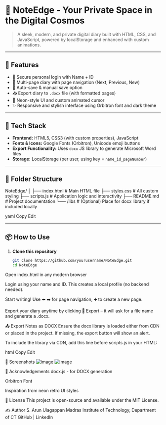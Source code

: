 # 📝 NoteEdge - Your Private Space in the Digital Cosmos


> A sleek, modern, and private digital diary built with HTML, CSS, and JavaScript, powered by localStorage and enhanced with custom animations.

---

## 🚀 Features

- 🔐 Secure personal login with Name + ID
- 📖 Multi-page diary with page navigation (Next, Previous, New)
- 💾 Auto-save & manual save option
- 📥 Export diary to `.docx` file (with formatted pages)
- 🔵 Neon-style UI and custom animated cursor
- ✨ Responsive and stylish interface using Orbitron font and dark theme

---

## 🧠 Tech Stack

- **Frontend:** HTML5, CSS3 (with custom properties), JavaScript
- **Fonts & Icons:** Google Fonts (Orbitron), Unicode emoji buttons
- **Export Functionality:** Uses `docx` JS library to generate Microsoft Word files
- **Storage:** LocalStorage (per user, using key = `name_id_pageNumber`)

---

## 📂 Folder Structure

NoteEdge/
│
├── index.html # Main HTML file
├── styles.css # All custom styling
├── scripts.js # Application logic and interactivity
├── README.md # Project documentation
└── /libs # (Optional) Place for docx library if included locally

yaml
Copy
Edit

---

## 📦 How to Use

1. **Clone this repository**  
   ```bash
   git clone https://github.com/yourusername/NoteEdge.git
   cd NoteEdge
Open index.html in any modern browser

Login using your name and ID. This creates a local profile (no backend needed).

Start writing! Use ⬅️ ➡️ for page navigation, ➕ to create a new page.

Export your diary anytime by clicking 📄 Export – it will ask for a file name and generate a .docx.

📤 Export Notes as DOCX
Ensure the docx library is loaded either from CDN or placed in the project. If missing, the export button will show an alert.

To include the library via CDN, add this line before scripts.js in your HTML:

html
Copy
Edit
<script src="https://unpkg.com/docx@7.5.0/build/index.js"></script>


📸 Screenshots
![image](https://github.com/user-attachments/assets/46d32f09-e8d3-4420-b931-93a9fcbac695)
![image](https://github.com/user-attachments/assets/41816a6b-dca4-4114-a8eb-36c005f03a35)


🙌 Acknowledgements
docx.js - for DOCX generation

Orbitron Font

Inspiration from neon retro UI styles

📜 License
This project is open-source and available under the MIT License.

✍️ Author
S. Arun Ulagappan
Madras Institute of Technology, Department of CT
GitHub | LinkedIn
